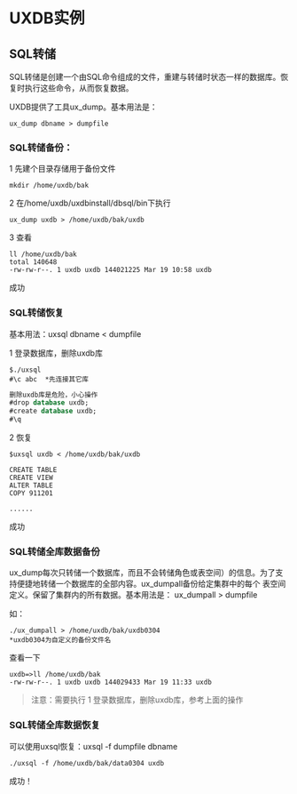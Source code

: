 # UXDB实例

## SQL转储

SQL转储是创建一个由SQL命令组成的文件，重建与转储时状态一样的数据库。恢复时执行这些命令，从而恢复数据。

UXDB提供了工具ux_dump。基本用法是：

```
ux_dump dbname > dumpfile
```



### SQL转储备份：

1 先建个目录存储用于备份文件

```
mkdir /home/uxdb/bak
```

2 在/home/uxdb/uxdbinstall/dbsql/bin下执行

```
ux_dump uxdb > /home/uxdb/bak/uxdb
```

3 查看

```
ll /home/uxdb/bak
total 140648
-rw-rw-r--. 1 uxdb uxdb 144021225 Mar 19 10:58 uxdb
```

成功

### SQL转储恢复

基本用法：uxsql dbname < dumpfile

1 登录数据库，删除uxdb库

```
$./uxsql
#\c abc  *先连接其它库
```

```sql
删除uxdb库是危险，小心操作
#drop database uxdb; 
#create database uxdb; 
#\q
```

2 恢复

```
$uxsql uxdb < /home/uxdb/bak/uxdb

CREATE TABLE
CREATE VIEW
ALTER TABLE
COPY 911201

......
```

成功

### SQL转储全库数据备份

ux_dump每次只转储一个数据库，而且不会转储角色或表空间）的信息。为了支持便捷地转储一个数据库的全部内容。ux_dumpall备份给定集群中的每个
表空间定义。保留了集群内的所有数据。基本用法是：
ux_dumpall > dumpfile

如：

```shell
./ux_dumpall > /home/uxdb/bak/uxdb0304   
*uxdb0304为自定义的备份文件名
```

查看一下

```
uxdb=>ll /home/uxdb/bak
-rw-rw-r--. 1 uxdb uxdb 144029433 Mar 19 11:33 uxdb
```

> 注意：需要执行 1 登录数据库，删除uxdb库，参考上面的操作

### SQL转储全库数据恢复

可以使用uxsql恢复：uxsql -f dumpfile dbname

```
./uxsql -f /home/uxdb/bak/data0304 uxdb
```

成功！




